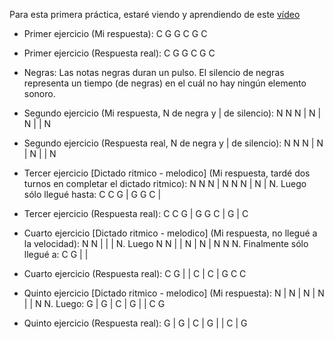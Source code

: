 Para esta primera práctica, estaré viendo y aprendiendo de este [vídeo](https://www.youtube.com/watch?v=dD2vU62yY1g)
- Primer ejercicio (Mi respuesta): C G G C G C 
- Primer ejercicio (Respuesta real): C G G C G C
- Negras: Las notas negras duran un pulso. El silencio de negras representa un tiempo (de negras) en el cuál no hay ningún elemento sonoro.

- Segundo ejercicio (Mi respuesta, N de negra y | de silencio): N N N | N | N | | N
- Segundo ejercicio (Respuesta real, N de negra y | de silencio): N N N | N | N | | N

- Tercer ejercicio [Dictado ritmico - melodico] (Mi respuesta, tardé dos turnos en completar el dictado ritmico): N N N | N N N | N | N. Luego sólo llegué hasta: C C G | G G C |
- Tercer ejercicio (Respuesta real): C C G | G G C | G | C

- Cuarto ejercicio [Dictado ritmico - melodico] (Mi respuesta, no llegué a la velocidad): N N | | | N. Luego N N | | N | N | N N N. Finalmente sólo llegué a: C G | | 
- Cuarto ejercicio (Respuesta real): C G | | C | C | G C C

- Quinto ejercicio [Dictado ritmico - melodico] (Mi respuesta): N | N | N | N | | N N. Luego: G | G | C | G | | C G
- Quinto ejercicio (Respuesta real): G | G | C | G | | C | G

